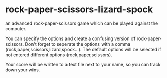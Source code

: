 # rock-paper-scissors-lizard-spock
an advanced rock-paper-scissors game which can be played against the computer.

You can specify the options and create a confusing version of rock-paper-scissors. Don't forget to seperate the options with a comma (rock,paper,scissors,lizard,spock...). The default options will be selected if not entered different options (rock,paper,scissors).

Your score will be written to a text file next to your name, so you can track down your wins.
